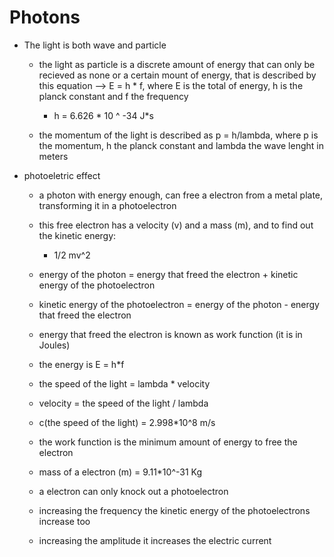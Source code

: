 # Photons

* The light is both wave and particle
  * the light as particle is a discrete amount of energy that can only be recieved as none or a certain mount of energy, that is described by this equation --> E = h * f, where E is the total of energy, h is the planck constant and f the frequency
    * h = 6.626 * 10 ^ -34 J*s

  * the momentum of the light is described as p = h/lambda, where p is the momentum, h the planck constant and lambda the wave lenght in meters

* photoeletric effect
  * a photon with energy enough, can free a electron from a metal plate, transforming it in a photoelectron
  * this free electron has a velocity (v) and a mass (m), and to find out the kinetic energy: 
    * 1/2 mv^2

  * energy of the photon = energy that freed the electron + kinetic energy of the photoelectron
  * kinetic energy of the photoelectron = energy of the photon - energy that freed the electron
  * energy that freed the electron is known as work function (it is in Joules)
 
  * the energy is E = h*f

  * the speed of the light = lambda * velocity
  * velocity = the speed of the light / lambda

  * c(the speed of the light) = 2.998*10^8 m/s

  * the work function is the minimum amount of energy to free the electron

  * mass of a electron (m) = 9.11*10^-31 Kg

  * a electron can only knock out a photoelectron

  * increasing the frequency the kinetic energy of the photoelectrons increase too
  * increasing the amplitude it increases the electric current
  

  
